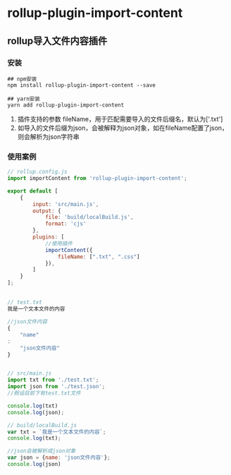 # rollup-plugin-import-content

## rollup导入文件内容插件

### 安装

```shell
## npm安装
npm install rollup-plugin-import-content --save

## yarn安装
yarn add rollup-plugin-import-content

```

1. 插件支持的参数 fileName，用于匹配需要导入的文件后缀名，默认为['.txt']
2. 如导入的文件后缀为json，会被解释为json对象，如在fileName配置了json，则会解析为json字符串

### 使用案例

```javascript
// rollup.config.js
import importContent from 'rollup-plugin-import-content';

export default [
    {
        input: 'src/main.js',
        output: {
            file: 'build/localBuild.js',
            format: 'cjs'
        },
        plugins: [
            //使用插件
            importContent({
                fileName: [".txt", ".css"]
            }),
        ]
    }
];
```

##    

```javascript
// test.txt
我是一个文本文件的内容

//json文件内容
{
    "name"
:
    "json文件内容"
}


// src/main.js
import txt from './test.txt';
import json from './test.json';
//假设目前下有test.txt文件

console.log(txt)
console.log(json);

// build/localBuild.js
var txt = `我是一个文本文件的内容`;
console.log(txt);

//json会被解析成json对象
var json = {name: 'json文件内容'};
console.log(json)
```
